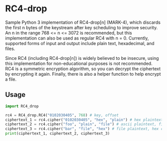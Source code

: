# RC4-drop
Sample Python 3 implementation of RC4-drop[n] (MARK-4), which discards the first n bytes of the keystream after key scheduling to improve security. An n in the range 768 <= n <= 3072 is recommended, but this implementation can also be used as regular RC4 with n = 0. Currently, supported forms of input and output include plain text, hexadecimal, and files.

Since RC4 (including RC4-drop[n]) is widely believed to be insecure, using this implementation for non-educational purposes is not recommended. RC4 is a symmetric encryption algorithm, so you can decrypt the ciphertext by encrypting it again. Finally, there is also a helper function to help encrypt a file.

## Usage
```py
import RC4_drop

rc4 = RC4_drop.RC4("0102030405", 768) # key, offset
ciphertext_1 = rc4.cipher("0102030405", "hex", "plain") # hex plaintext, ascii ciphertext
ciphertext_2 = rc4.cipher("foo", "plain", "file") # ascii plaintext, file ciphertext
ciphertext_3 = rc4.cipher("bar", "file", "hex") # file plaintext, hex ciphertext
print(ciphertext_1, ciphertext_2, ciphertext_3)
```
